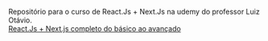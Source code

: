 Repositório para o curso de React.Js + Next.Js na udemy do professor Luiz Otávio. <br>
<a href="https://www.udemy.com/course/curso-de-reactjs-nextjs-completo-do-basico-ao-avancado/">React.Js + Next.js completo do básico ao avançado</a>
